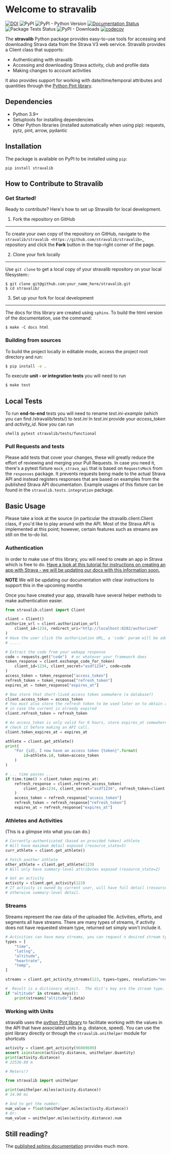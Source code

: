 # Welcome to stravalib

[![DOI](https://zenodo.org/badge/8828908.svg)](https://zenodo.org/badge/latestdoi/8828908)
![PyPI](https://img.shields.io/pypi/v/stravalib?style=plastic) ![PyPI - Python Version](https://img.shields.io/pypi/pyversions/stravalib?style=plastic) [![Documentation Status](https://readthedocs.org/projects/stravalib/badge/?version=latest)](https://stravalib.readthedocs.io/en/latest/?badge=latest) ![Package Tests Status](https://github.com/stravalib/stravalib/actions/workflows/build-test.yml/badge.svg) ![PyPI - Downloads](https://img.shields.io/pypi/dm/stravalib?style=plastic) [![codecov](https://codecov.io/gh/stravalib/stravalib/branch/main/graph/badge.svg?token=sHbFJn7epy)](https://codecov.io/gh/stravalib/stravalib)

The **stravalib** Python package provides easy-to-use tools for accessing and
downloading Strava data from the Strava V3 web service. Stravalib provides a Client class that supports:

- Authenticating with stravalib
- Accessing and downloading Strava activity, club and profile data
- Making changes to account activities

It also provides support for working with date/time/temporal attributes
and quantities through the [Python Pint library](https://pypi.org/project/Pint/).

## Dependencies

- Python 3.9+
- Setuptools for installing dependencies
- Other Python libraries (installed automatically when using pip): requests, pytz, pint, arrow, pydantic

## Installation

The package is available on PyPI to be installed using `pip`:

`pip install stravalib`

## How to Contribute to Stravalib

### Get Started!

Ready to contribute? Here's how to set up Stravalib for local development.

1. Fork the repository on GitHub

---

To create your own copy of the repository on GitHub, navigate to the
`stravalib/stravalib <https://github.com/stravalib/stravalib>`\_ repository
and click the **Fork** button in the top-right corner of the page.

2. Clone your fork locally

---

Use `git clone` to get a local copy of your stravalib repository on your
local filesystem::

    $ git clone git@github.com:your_name_here/stravalib.git
    $ cd stravalib/

3. Set up your fork for local development

---

The docs for this library are created using `sphinx`.
To build the html version of the documentation, use the
command:

`$ make -C docs html`

### Building from sources

To build the project locally in editable mode,
access the project root directory and run:

```bash
$ pip install -e .
```

To execute **unit - or integration tests** you will need to run

```bash
$ make test
```

## Local Tests

To run **end-to-end** tests you will need to rename _test.ini-example_ (which you can find _<your-root-proj-dir>_/stravalib/tests/) to _test.ini_
In _test.ini_ provide your _access_token_ and _activity_id_. Now you can run

```
shell$ pytest stravalib/tests/functional
```

### Pull Requests and tests

Please add tests that cover your changes, these will greatly reduce the effort of reviewing
and merging your Pull Requests. In case you need it, there's a pytest fixture
`mock_strava_api` that is based on `RequestsMock` from the `responses` package. It prevents
requests being made to the actual Strava API and instead registers responses that are
based on examples from the published Strava API documentation. Example usages of this
fixture can be found in the `stravalib.tests.integration` package.

## Basic Usage

Please take a look at the source (in particular the stravalib.client.Client class, if you'd like to play around with the
API. Most of the Strava API is implemented at this point; however, certain features such as streams are still on the
to-do list.

### Authentication

In order to make use of this library, you will need to create an app in Strava
which is free to do. [Have a look at this tutorial for instructions on creating
an app with Strava - we will be updating our docs with this information soon.](https://medium.com/analytics-vidhya/accessing-user-data-via-the-strava-api-using-stravalib-d5bee7fdde17)

**NOTE** We will be updating our documentation with clear instructions to support this
in the upcoming months

Once you have created your app, stravalib have several helper methods to make
authentication easier.

```python
from stravalib.client import Client

client = Client()
authorize_url = client.authorization_url(
    client_id=1234, redirect_uri="http://localhost:8282/authorized"
)
# Have the user click the authorization URL, a 'code' param will be added to the redirect_uri
# .....

# Extract the code from your webapp response
code = requests.get("code")  # or whatever your framework does
token_response = client.exchange_code_for_token(
    client_id=1234, client_secret="asdf1234", code=code
)
access_token = token_response["access_token"]
refresh_token = token_response["refresh_token"]
expires_at = token_response["expires_at"]

# Now store that short-lived access token somewhere (a database?)
client.access_token = access_token
# You must also store the refresh token to be used later on to obtain another valid access token
# in case the current is already expired
client.refresh_token = refresh_token

# An access_token is only valid for 6 hours, store expires_at somewhere and
# check it before making an API call.
client.token_expires_at = expires_at

athlete = client.get_athlete()
print(
    "For {id}, I now have an access token {token}".format(
        id=athlete.id, token=access_token
    )
)

# ... time passes ...
if time.time() > client.token_expires_at:
    refresh_response = client.refresh_access_token(
        client_id=1234, client_secret="asdf1234", refresh_token=client.refresh_token
    )
    access_token = refresh_response["access_token"]
    refresh_token = refresh_response["refresh_token"]
    expires_at = refresh_response["expires_at"]
```

### Athletes and Activities

(This is a glimpse into what you can do.)

```python
# Currently-authenticated (based on provided token) athlete
# Will have maximum detail exposed (resource_state=3)
curr_athlete = client.get_athlete()

# Fetch another athlete
other_athlete = client.get_athlete(123)
# Will only have summary-level attributes exposed (resource_state=2)

# Get an activity
activity = client.get_activity(123)
# If activity is owned by current user, will have full detail (resource_state=3)
# otherwise summary-level detail.
```

### Streams

Streams represent the raw data of the uploaded file. Activities, efforts, and
segments all have streams. There are many types of streams, if activity does
not have requested stream type, returned set simply won't include it.

```python
# Activities can have many streams, you can request n desired stream types
types = [
    "time",
    "latlng",
    "altitude",
    "heartrate",
    "temp",
]

streams = client.get_activity_streams(123, types=types, resolution="medium")

#  Result is a dictionary object.  The dict's key are the stream type.
if "altitude" in streams.keys():
    print(streams["altitude"].data)
```

### Working with Units

stravalib uses the [python Pint library](https://pypi.org/project/Pint/) to facilitate working
with the values in the API that have associated units (e.g. distance, speed). You can use the pint library
directly or through the `stravalib.unithelper` module for shortcuts

```python
activity = client.get_activity(96089609)
assert isinstance(activity.distance, unithelper.Quantity)
print(activity.distance)
# 22530.80 m

# Meters!?

from stravalib import unithelper

print(unithelper.miles(activity.distance))
# 14.00 mi

# And to get the number:
num_value = float(unithelper.miles(activity.distance))
# Or:
num_value = unithelper.miles(activity.distance).num
```

## Still reading?

The [published sphinx documentation](https://stravalib.readthedocs.io/) provides much more.
